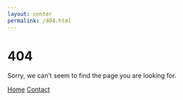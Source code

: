 ```yaml
---
layout: center
permalink: /404.html
---
```


# 404

Sorry, we can't seem to find the page you are looking for.

<div class="mt3">
  <a href="{{ site.baseurl }}/" class="button button-blue">Home</a>
  <a href="{{ site.baseurl }}/contact/" class="button button-blue">Contact</a>
</div>
